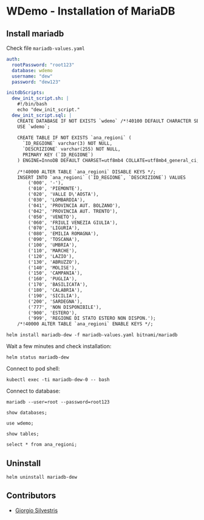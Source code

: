 # WDemo - Installation of MariaDB

## Install mariadb

Check file `mariadb-values.yaml`

```yaml
auth:
  rootPassword: "root123"
  database: wdemo
  username: "dew"
  password: "dew123"

initdbScripts:
  dew_init_script.sh: |
    #!/bin/bash
    echo "dew_init_script."
  dew_init_script.sql: |
    CREATE DATABASE IF NOT EXISTS `wdemo` /*!40100 DEFAULT CHARACTER SET utf8mb4 COLLATE utf8mb4_general_ci */;
    USE `wdemo`;
    
    CREATE TABLE IF NOT EXISTS `ana_regioni` (
      `ID_REGIONE` varchar(3) NOT NULL,
      `DESCRIZIONE` varchar(255) NOT NULL,
      PRIMARY KEY (`ID_REGIONE`)
    ) ENGINE=InnoDB DEFAULT CHARSET=utf8mb4 COLLATE=utf8mb4_general_ci;
    
    /*!40000 ALTER TABLE `ana_regioni` DISABLE KEYS */;
    INSERT INTO `ana_regioni` (`ID_REGIONE`, `DESCRIZIONE`) VALUES
        ('000', '-'),
        ('010', 'PIEMONTE'),
        ('020', 'VALLE D\'AOSTA'),
        ('030', 'LOMBARDIA'),
        ('041', 'PROVINCIA AUT. BOLZANO'),
        ('042', 'PROVINCIA AUT. TRENTO'),
        ('050', 'VENETO'),
        ('060', 'FRIULI VENEZIA GIULIA'),
        ('070', 'LIGURIA'),
        ('080', 'EMILIA ROMAGNA'),
        ('090', 'TOSCANA'),
        ('100', 'UMBRIA'),
        ('110', 'MARCHE'),
        ('120', 'LAZIO'),
        ('130', 'ABRUZZO'),
        ('140', 'MOLISE'),
        ('150', 'CAMPANIA'),
        ('160', 'PUGLIA'),
        ('170', 'BASILICATA'),
        ('180', 'CALABRIA'),
        ('190', 'SICILIA'),
        ('200', 'SARDEGNA'),
        ('777', 'NON DISPONIBILE'),
        ('900', 'ESTERO'),
        ('999', 'REGIONE DI STATO ESTERO NON DISPON.');
    /*!40000 ALTER TABLE `ana_regioni` ENABLE KEYS */;
```

`helm install mariadb-dew -f mariadb-values.yaml bitnami/mariadb`

Wait a few minutes and check installation:

`helm status mariadb-dew`

Connect to pod shell:

`kubectl exec -ti mariadb-dew-0 -- bash`

Connect to database:

`mariadb --user=root --password=root123`

`show databases;`

`use wdemo;`

`show tables;`

`select * from ana_regioni;`

## Uninstall

`helm uninstall mariadb-dew`

## Contributors

* [Giorgio Silvestris](https://github.com/giosil)
